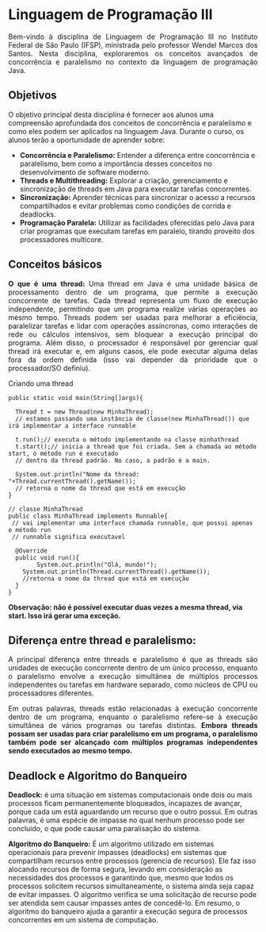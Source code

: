 # Linguagem de Programação III
<p align="justify">Bem-vindo à disciplina de Linguagem de Programação III no Instituto Federal de São Paulo (IFSP), ministrada pelo professor Wendel Marcos dos Santos. Nesta disciplina, exploraremos os conceitos avançados de concorrência e paralelismo no contexto da linguagem de programação Java.
</p>

<h2>Objetivos</h2>
<p>O objetivo principal desta disciplina é fornecer aos alunos uma compreensão aprofundada dos conceitos de concorrência e paralelismo e como eles podem ser aplicados na linguagem Java. Durante o curso, os alunos terão a oportunidade de aprender sobre:
</p>

* <strong>Concorrência e Paralelismo:</strong> Entender a diferença entre concorrência e paralelismo, bem como a importância desses conceitos no desenvolvimento de software moderno.
* <strong>Threads e Multithreading:</strong> Explorar a criação, gerenciamento e sincronização de threads em Java para executar tarefas concorrentes.
* <strong>Sincronização:</strong> Aprender técnicas para sincronizar o acesso a recursos compartilhados e evitar problemas como condições de corrida e deadlocks.
* <strong>Programação Paralela:</strong> Utilizar as facilidades oferecidas pelo Java para criar programas que executam tarefas em paralelo, tirando proveito dos processadores multicore.

<h2>Conceitos básicos
</h2>
<p align="justify"><strong>O que é uma thread: </strong>Uma thread em Java é uma unidade básica de processamento dentro de um programa, que permite a execução concorrente de tarefas. Cada thread representa um fluxo de execução independente, permitindo que um programa realize várias operações ao mesmo tempo. Threads podem ser usadas para melhorar a eficiência, paralelizar tarefas e lidar com operações assíncronas, como interações de rede ou cálculos intensivos, sem bloquear a execução principal do programa. Além disso, o processador é responsável por gerenciar qual thread irá executar e, em alguns casos, ele pode executar alguma delas fora da ordem definida (isso vai depender da prioridade que o processador/SO definiu). 
</p>

Criando uma thread
```
public static void main(String[]args){

  Thread t = new Thread(new MinhaThread);
  // estamos passando uma instância de classe(new MinhaThread()) que irá implementar a interface runnable

  t.run();// executa o método implementando na classe minhathread
  t.start();// inicia a thread que foi criada. Sem a chamada ao método start, o método run é executado
  // dentro da thread padrão. No caso, a padrão é a main.

  System.out.println("Nome da thread: "+Thread.currentThread().getName());
  // retorna o nome da thread que está em execução
}

// classe MinhaThread
public class MinhaThread implements Runnable{
 // vai implementar uma interface chamada runnable, que possui apenas o método run
 // runnable significa executavel

  @Override
  public void run(){
    	System.out.println("Olá, mundo!");
	System.out.println(Thread.currentThread().getName());
	//retorna o nome da thread que está em execução
  }
}

```
<strong>Observação: não é possível executar duas vezes a mesma thread, via start. Isso irá gerar uma exceção.</strong>


<h2>Diferença entre thread e paralelismo:</h2>
<p align="justify">A principal diferença entre threads e paralelismo é que as threads são unidades de execução concorrente dentro de um único processo, enquanto o paralelismo envolve a execução simultânea de múltiplos processos independentes ou tarefas em hardware separado, como núcleos de CPU ou processadores diferentes.</p>

<p align="justify">Em outras palavras, threads estão relacionadas à execução concorrente dentro de um programa, enquanto o paralelismo refere-se à execução simultânea de vários programas ou tarefas distintas. <strong>Embora threads possam ser usadas para criar paralelismo em um programa, o paralelismo também pode ser alcançado com múltiplos programas independentes sendo executados ao mesmo tempo.</strong></p>

<h2>Deadlock e Algoritmo do Banqueiro</h2>
<p text-align="justify"><strong>Deadlock:</strong> é uma situação em sistemas computacionais onde dois ou mais processos ficam permanentemente bloqueados, incapazes de avançar, porque cada um está aguardando um recurso que o outro possui. Em outras palavras, é uma espécie de impasse no qual nenhum processo pode ser concluído, o que pode causar uma paralisação do sistema.</p>

<p text-align="justify"><strong>Algoritmo do Banqueiro:</strong> É um algoritmo utilizado em sistemas operacionais para prevenir impasses (deadlocks) em sistemas que compartilham recursos entre processos (gerencia de recursos). Ele faz isso alocando recursos de forma segura, levando em consideração as necessidades dos processos e garantindo que, mesmo que todos os processos solicitem recursos simultaneamente, o sistema ainda seja capaz de evitar impasses. O algoritmo verifica se uma solicitação de recurso pode ser atendida sem causar impasses antes de concedê-lo. Em resumo, o algoritmo do banqueiro ajuda a garantir a execução segura de processos concorrentes em um sistema de computação.</p>





